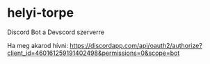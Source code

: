 # helyi-torpe
Discord Bot a Devscord szerverre

Ha meg akarod hívni:
https://discordapp.com/api/oauth2/authorize?client_id=460161259191402498&permissions=0&scope=bot
